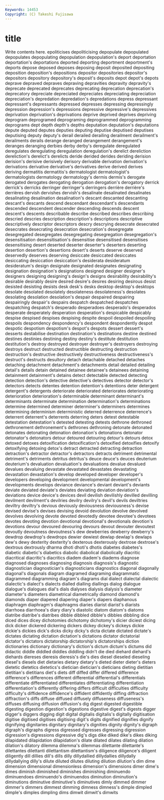 ```yaml
---
Keywords: 14453 
Copyright: (C) Takeshi Fujisawa
---
```


# title

Write contents here.
epoliticises depoliticising depopulate depopulated depopulates depopulating depopulation depopulation's deport deportation
deportation's deportations deported deporting deportment deportment's deports depose deposed deposes
deposing deposit deposited depositing deposition deposition's depositions depositor depositories depositor's
depositors depository depository's deposit's deposits depot depot's depots deprave depraved
depraves depraving depravities depravity depravity's deprecate deprecated deprecates deprecating deprecation
deprecation's deprecatory depreciate depreciated depreciates depreciating depreciation depreciation's depredation depredation's
depredations depress depressant depressant's depressants depressed depresses depressing depressingly depression
depression's depressions depressive depressive's depressives deprivation deprivation's deprivations deprive deprived
deprives depriving deprogram deprogramed deprograming deprogrammed deprogramming deprograms dept depth
depth's depths deputation deputation's deputations depute deputed deputes deputies deputing
deputise deputised deputises deputising deputy deputy's derail derailed derailing derailment
derailment's derailments derails derange deranged derangement derangement's deranges deranging derbies
derby derby's deregulate deregulated deregulates deregulating deregulation deregulation's derelict dereliction
dereliction's derelict's derelicts deride derided derides deriding derision derision's derisive
derisively derisory derivable derivation derivation's derivations derivative derivative's derivatives derive
derived derives deriving dermatitis dermatitis's dermatologist dermatologist's dermatologists dermatology dermatology's
dermis dermis's derogate derogated derogates derogating derogation derogation's derogatory derrick
derrick's derricks derringer derringer's derringers derrière derrière's derrières dervish dervishes
dervish's desalinate desalinated desalinates desalinating desalination desalination's descant descanted descanting
descant's descants descend descendant descendant's descendants descended descendent descender descending
descends descent descent's descents describable describe described describes describing descried
descries description description's descriptions descriptive descriptively descriptor descriptors descry descrying
desecrate desecrated desecrates desecrating desecration desecration's desegregate desegregated desegregates desegregating
desegregation desegregation's desensitisation desensitisation's desensitise desensitised desensitises desensitising desert deserted
deserter deserter's deserters deserting desertion desertion's desertions desert's deserts deserve
deserved deservedly deserves deserving desiccate desiccated desiccates desiccating desiccation desiccation's
desiderata desideratum desideratum's design designate designated designates designating designation designation's
designations designed designer designer's designers designing designing's design's designs desirability
desirability's desirable desirably desire desired desire's desires desiring desirous desist
desisted desisting desists desk desk's desks desktop desktop's desktops desolate
desolated desolately desolateness desolateness's desolates desolating desolation desolation's despair despaired
despairing despairingly despair's despairs despatch despatched despatches despatching despatch's desperado
desperadoes desperado's desperados desperate desperately desperation desperation's despicable despicably despise
despised despises despising despite despoil despoiled despoiling despoils despondency despondency's
despondent despondently despot despotic despotism despotism's despot's despots dessert dessert's
desserts destabilise destination destination's destinations destine destined destines destinies destining
destiny destiny's destitute destitution destitution's destroy destroyed destroyer destroyer's destroyers
destroying destroys destruct destructed destructible destructing destruction destruction's destructive destructively
destructiveness destructiveness's destruct's destructs desultory detach detachable detached detaches detaching
detachment detachment's detachments detail detailed detailing detail's details detain detained
detainee detainee's detainees detaining detainment detainment's detains detect detectable detected
detecting detection detection's detective detective's detectives detector detector's detectors detects
detentes detention detention's detentions deter detergent detergent's detergents deteriorate deteriorated
deteriorates deteriorating deterioration deterioration's determinable determinant determinant's determinants determinate determination
determination's determinations determine determined determiner determiner's determiners determines determining determinism
deterministic deterred deterrence deterrence's deterrent deterrent's deterrents deterring deters detest
detestable detestation detestation's detested detesting detests dethrone dethroned dethronement dethronement's
dethrones dethroning detonate detonated detonates detonating detonation detonation's detonations detonator
detonator's detonators detour detoured detouring detour's detours detox detoxed detoxes
detoxification detoxification's detoxified detoxifies detoxify detoxifying detoxing detox's detract detracted
detracting detraction detraction's detractor detractor's detractors detracts detriment detrimental detriment's
detriments detritus detritus's deuce deuce's deuces deuterium deuterium's devaluation devaluation's
devaluations devalue devalued devalues devaluing devastate devastated devastates devastating devastation
devastation's develop developed developer developer's developers developing development developmental development's
developments develops deviance deviance's deviant deviant's deviants deviate deviated deviate's
deviates deviating deviation deviation's deviations device device's devices devil devilish
devilishly devilled devilling devilment devilment's devilries devilry devilry's devil's devils
deviltries deviltry deviltry's devious deviously deviousness deviousness's devise devised devise's
devises devising devoid devolution devolve devolved devolves devolving devote devoted
devotedly devotee devotee's devotees devotes devoting devotion devotional devotional's devotionals
devotion's devotions devour devoured devouring devours devout devouter devoutest devoutly
devoutness devoutness's dew dewberries dewberry dewberry's dewdrop dewdrop's dewdrops dewier
dewiest dewlap dewlap's dewlaps dew's dewy dexterity dexterity's dexterous dexterously
dextrose dextrose's dextrous dextrously dharma dhoti dhoti's dhotis diabetes diabetes's
diabetic diabetic's diabetics diabolic diabolical diabolically diacritic diacritical diacritic's diacritics
diadem diadem's diadems diagnose diagnosed diagnoses diagnosing diagnosis diagnosis's diagnostic
diagnostician diagnostician's diagnosticians diagnostics diagonal diagonally diagonal's diagonals diagram diagramed
diagraming diagrammatic diagrammed diagramming diagram's diagrams dial dialect dialectal dialectic
dialectic's dialect's dialects dialled dialling diallings dialog dialogue dialogue's dialogues
dial's dials dialyses dialysis dialysis's diameter diameter's diameters diametrical diametrically
diamond diamond's diamonds diaper diapered diapering diaper's diapers diaphanous diaphragm
diaphragm's diaphragms diaries diarist diarist's diarists diarrhoea diarrhoea's diary diary's
diastolic diatom diatom's diatoms diatribe diatribe's diatribes dibble dibbled dibble's
dibbles dibbling dice diced dices dicey dichotomies dichotomy dichotomy's dicier
diciest dicing dick dicker dickered dickering dickers dickey dickey's dickeys
dickie dickie's dickies dick's dicks dicky dicky's dicta dictate dictated
dictate's dictates dictating dictation dictation's dictations dictator dictatorial dictator's dictators
dictatorship dictatorship's dictatorships diction dictionaries dictionary dictionary's diction's dictum dictum's
dictums did didactic diddle diddled diddles diddling didn't die died
diehard diehard's diehards diereses dieresis dieresis's die's dies diesel dieseled
dieseling diesel's diesels diet dietaries dietary dietary's dieted dieter dieter's
dieters dietetic dietetics dietetics's dietician dietician's dieticians dieting dietitian dietitian's
dietitians diet's diets diff diffed differ differed difference difference's differences
different differential differential's differentials differentiate differentiated differentiates differentiating differentiation differentiation's
differently differing differs difficult difficulties difficulty difficulty's diffidence diffidence's diffident
diffidently diffing diffraction diffraction's diffs diffuse diffused diffusely diffuseness diffuseness's
diffuses diffusing diffusion diffusion's dig digest digested digestible digesting digestion
digestion's digestions digestive digest's digests digger digger's diggers digging digit
digital digitalis digitalis's digitally digitisation digitise digitised digitises digitising digit's
digits dignified dignifies dignify dignifying dignitaries dignitary dignitary's dignities dignity
dignity's digraph digraph's digraphs digress digressed digresses digressing digression digression's
digressions digressive dig's digs dike diked dike's dikes diking dilapidated
dilapidation dilapidation's dilate dilated dilates dilating dilation dilation's dilatory dilemma
dilemma's dilemmas dilettante dilettante's dilettantes dilettanti dilettantism dilettantism's diligence diligence's
diligent diligently dill dillies dill's dills dilly dillydallied dillydallies dillydally
dillydallying dilly's dilute diluted dilutes diluting dilution dilution's dim dime
dimension dimensional dimensionless dimension's dimensions dimer dime's dimes diminish diminished
diminishes diminishing diminuendo diminuendoes diminuendo's diminuendos diminution diminution's diminutions diminutive
diminutive's diminutives dimly dimmed dimmer dimmer's dimmers dimmest dimming dimness
dimness's dimple dimpled dimple's dimples dimpling dims dimwit dimwit's dimwits

